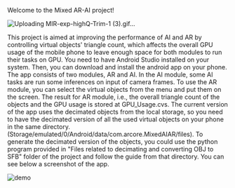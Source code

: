 
Welcome to the Mixed AR-AI project!

![Uploading MIR-exp-highQ-Trim-1 (3).gif…]()


This project is aimed at improving the performance of AI and AR by controlling virtual objects' triangle count, which affects the overall GPU usage of the mobile phone to leave enough space for both modules to run their tasks on GPU.
You need to have Android Studio installed on your system. Then, you can download and install the android app on your phone. The app consists of two modules, AR and AI. In the AI module, some AI tasks are run some inferences on input of camera frames.
To use the AR module, you can select the virtual objects from the menu and put them on the screen. The result for AR module, i.e., the overall triangle count of the objects and the GPU usage is stored at GPU_Usage.cvs.
The current version of the app uses the decimated objects from the local storage, so you need to have the decimated version of all the used virtual objects on your phone in the same directory. (Storage/emulated/0/Android/data/com.arcore.MixedAIAR/files).
To generate the decimated version of the objects, you could use the python program provided in "Files related to decimating and converting OBJ to SFB" folder of the project and follow the guide from that directory.
You can see below a screenshot of the app.


![demo](https://user-images.githubusercontent.com/27611369/193911248-1e15edce-d97e-427f-8963-8b02638429ce.jpg)
